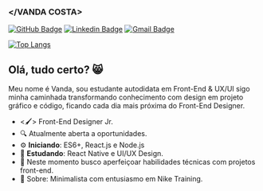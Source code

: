 ### </VANDA COSTA>

[![GitHub Badge](https://img.shields.io/badge/-GitHub-000?style=flat-square&logo=GitHub&logoColor=white&link=https://github.com/vandsc)](https://github.com/vandsc)
[![Linkedin Badge](https://img.shields.io/badge/-LinkedIn-blue?style=flat-square&logo=Linkedin&logoColor=white&link=https://www.linkedin.com/in/vandsc/)](https://www.linkedin.com/in/vandsc/)
[![Gmail Badge](https://img.shields.io/badge/-Gmail-c14438?style=flat-square&logo=Gmail&logoColor=white&link=mailto:vandads915@gmail.com)](mailto:vandads915@gmail.com)


[![Top Langs](https://github-readme-stats.vercel.app/api/top-langs/?username=vandsc&layout=compact)](https://github.com/vandsc/github-readme-stats)

## Olá, tudo certo? 😸
           
Meu nome é Vanda, sou estudante autodidata em Front-End & UX/UI sigo minha caminhada transformando conhecimento com design em projeto gráfico e código, ficando cada dia mais próxima do Front-End Designer.

-  <🖌> Front-End Designer Jr.
- 🔍 Atualmente aberta a oportunidades.
- ⚙️ **Iniciando**: ES6+, React.js  e Node.js
- 📰 **Estudando**: React Native e UI/UX Design.
- 📡 Neste momento busco aperfeiçoar habilidades técnicas com projetos front-end.
- 💬 Sobre: Minimalista com entusiasmo em Nike Training. 


       
